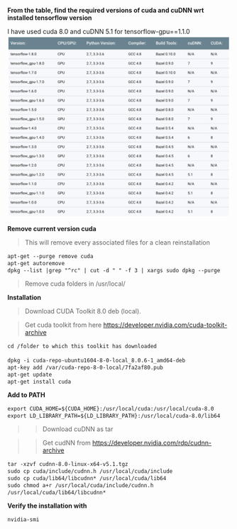 **From the table, find the required versions of cuda and cuDNN wrt installed tensorflow version**

I have used cuda 8.0 and cuDNN 5.1 for tensorflow-gpu==1.1.0
![file](Screenshot.png)

**Remove current version cuda** 
>This will remove every associated files for a clean reinstallation
```
apt-get --purge remove cuda
apt-get autoremove
dpkg --list |grep "^rc" | cut -d " " -f 3 | xargs sudo dpkg --purge
```
>Remove cuda folders in /usr/local/

**Installation**
>Download CUDA Toolkit 8.0  deb (local). 

>Get cuda toolkit from here
https://developer.nvidia.com/cuda-toolkit-archive
```
cd /folder to which this toolkit has downloaded

dpkg -i cuda-repo-ubuntu1604-8-0-local_8.0.6-1_amd64-deb
apt-key add /var/cuda-repo-8-0-local/7fa2af80.pub
apt-get update
apt-get install cuda
```
**Add to PATH**
```export PATH=${PATH}:/usr/local/cuda-8.0/bin
export CUDA_HOME=${CUDA_HOME}:/usr/local/cuda:/usr/local/cuda-8.0
export LD_LIBRARY_PATH=${LD_LIBRARY_PATH}:/usr/local/cuda-8.0/lib64
```
>>Download cuDNN as tar

>>Get cudNN from
https://developer.nvidia.com/rdp/cudnn-archive
```
tar -xzvf cudnn-8.0-linux-x64-v5.1.tgz
sudo cp cuda/include/cudnn.h /usr/local/cuda/include
sudo cp cuda/lib64/libcudnn* /usr/local/cuda/lib64
sudo chmod a+r /usr/local/cuda/include/cudnn.h /usr/local/cuda/lib64/libcudnn*
```

**Verify the installation with**
```
nvidia-smi
```
